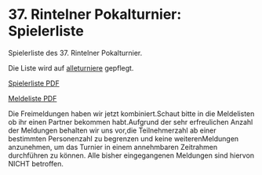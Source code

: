 # 37. Rintelner Pokalturnier: Spielerliste

Spielerliste des 37. Rintelner Pokalturnier.

Die Liste wird auf [alleturniere](https://www.turnier.de/sport/tournament.aspx?id=C9264364-FA5B-480B-8395-F9BD332B8878) gepflegt.

[Spielerliste PDF](2017_ripo-spielerliste.pdf)

[Meldeliste PDF](2017_ripo-meldeliste.pdf)

Die Freimeldungen haben wir jetzt kombiniert.Schaut bitte in die Meldelisten ob ihr einen Partner bekommen habt.Aufgrund der sehr erfreulichen Anzahl der Meldungen behalten wir uns vor,die Teilnehmerzahl ab einer bestimmten Personenzahl zu begrenzen und keine weiterenMeldungen anzunehmen, um das Turnier in einem annehmbaren Zeitrahmen durchführen zu können.
Alle bisher eingegangenen Meldungen sind hiervon NICHT betroffen.
